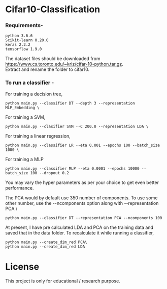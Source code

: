 # Cifar10-Classification
### Requirements- 
```
python 3.6.6 
Scikit-learn 0.20.0 
keras 2.2.2 
tensorflow 1.9.0
```

The dataset files should be downloaded from https://www.cs.toronto.edu/~kriz/cifar-10-python.tar.gz. \
Extract and rename the folder to cifar10. 

### To run a classifier -

For training a decision tree,
```
python main.py --classifier DT --depth 3 --representation MLP_Embedding \
```

For training a SVM,
```
python main.py --clasifier SVM --C 200.0 --representation LDA \
```

For training a linear regression,
```
python main.py --classifier LR --eta 0.001 --epochs 100 --batch_size 1000 \
```

For training a MLP
```
python main.py --classifier MLP --eta 0.0001 --epochs 10000 --batch_size 100 --dropout 0.2 
```
You may vary the hyper parameters as per your choice to get even better performance.

The PCA would by default use 350 number of components. To use some other number, use the --ncomponents option along with --representation PCA \
```
python main.py --classifier DT --representation PCA --ncomponents 100 
```

At present, I have pre calculated LDA and PCA on the training data and saved that in the data folder. 
To recalculate it while running a classifier, 
```
python main.py --create_dim_red PCA\
python main.py --create_dim_red LDA
```

# License
This project is only for educational / research purpose.
